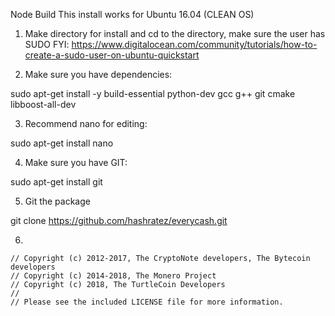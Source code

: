 Node Build
This install works for Ubuntu 16.04 (CLEAN OS)

1. Make directory for install and cd to the directory, make sure the user has SUDO
FYI: https://www.digitalocean.com/community/tutorials/how-to-create-a-sudo-user-on-ubuntu-quickstart

2. Make sure you have dependencies:

sudo apt-get install -y build-essential python-dev gcc g++ git cmake libboost-all-dev

3. Recommend nano for editing: 

sudo apt-get install nano

4. Make sure you have GIT: 

sudo apt-get install git

5. Git the package

git clone https://github.com/hashratez/everycash.git

6. 

```
// Copyright (c) 2012-2017, The CryptoNote developers, The Bytecoin developers
// Copyright (c) 2014-2018, The Monero Project
// Copyright (c) 2018, The TurtleCoin Developers
// 
// Please see the included LICENSE file for more information.
```
